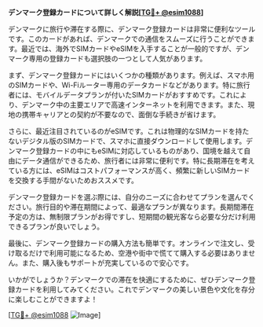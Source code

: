 **デンマーク登録カードについて詳しく解説[[TG💪+ @esim1088](https://t.me/s/esim1088)]**

デンマークに旅行や滞在する際に、デンマーク登録カードは非常に便利なツールです。このカードがあれば、デンマークでの通信をスムーズに行うことができます。最近では、海外でSIMカードやeSIMを入手することが一般的ですが、デンマーク専用の登録カードも選択肢の一つとして人気があります。

まず、デンマーク登録カードにはいくつかの種類があります。例えば、スマホ用のSIMカードや、Wi-Fiルーター専用のデータカードなどがあります。特に旅行者には、モバイルデータプランが付いたSIMカードがおすすめです。これにより、デンマーク中の主要エリアで高速インターネットを利用できます。また、現地の携帯キャリアとの契約が不要なので、面倒な手続きが省けます。

さらに、最近注目されているのがeSIMです。これは物理的なSIMカードを持たないデジタル版のSIMカードで、スマホに直接ダウンロードして使用します。デンマーク登録カードの中にもeSIMに対応しているものがあり、国境を越えて自由にデータ通信ができるため、旅行者には非常に便利です。特に長期滞在を考えている方には、eSIMはコストパフォーマンスが高く、頻繁に新しいSIMカードを交換する手間がないためおススメです。

デンマーク登録カードを選ぶ際には、自分のニーズに合わせてプランを選んでください。旅行目的や滞在期間によって、最適なプランが異なります。長期間滞在予定の方は、無制限プランがお得ですし、短期間の観光客なら必要な分だけ利用できるプランが良いでしょう。

最後に、デンマーク登録カードの購入方法も簡単です。オンラインで注文し、受け取るだけで利用可能になるため、空港や街中で慌てて購入する必要はありません。また、購入後もサポートが充実しているので安心です。

いかがでしょうか？デンマークでの滞在を快適にするために、ぜひデンマーク登録カードを利用してみてください。これでデンマークの美しい景色や文化を存分に楽しむことができますよ！

[[TG💪+ @esim1088](https://t.me/s/esim1088) ![Image](https://i.postimg.cc/Y0z9fWf4/image.png)]